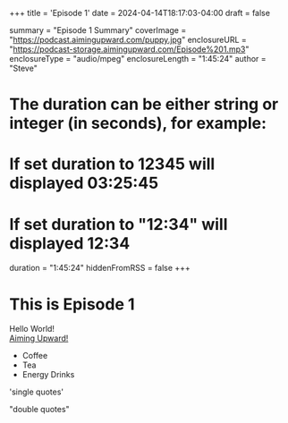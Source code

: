 +++
title = 'Episode 1'
date = 2024-04-14T18:17:03-04:00
draft = false

summary = "Episode 1 Summary"
coverImage = "https://podcast.aimingupward.com/puppy.jpg"
enclosureURL = "https://podcast-storage.aimingupward.com/Episode%201.mp3"
enclosureType = "audio/mpeg"
enclosureLength = "1:45:24"
author = "Steve"
# The duration can be either string or integer (in seconds), for example:
# If set duration to 12345 will displayed 03:25:45
# If set duration to "12:34" will displayed 12:34
duration = "1:45:24"
hiddenFromRSS = false
+++

# This is Episode 1

Hello World!
<br>
<a href='http://www.aimingupward.com'>Aiming Upward!</a>
<ul>
    <li>Coffee</li>
    <li>Tea</li>
    <li>Energy Drinks</li>
</ul>

'single quotes'

"double quotes"